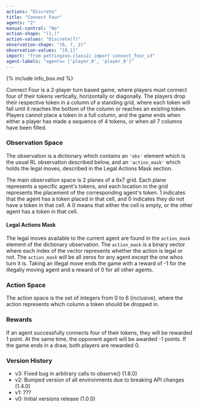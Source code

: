 ```yaml
---
actions: "Discrete"
title: "Connect Four"
agents: "2"
manual-control: "No"
action-shape: "(1,)"
action-values: "Discrete(7)"
observation-shape: "(6, 7, 2)"
observation-values: "[0,1]"
import: "from pettingzoo.classic import connect_four_v3"
agent-labels: "agents= ['player_0', 'player_0']"
---
```


{% include info_box.md %}



Connect Four is a 2-player turn based game, where players must connect four of their tokens vertically, horizontally or diagonally. The players drop their respective token in a column of a standing grid, where each token will fall until it reaches the bottom of the column or reaches an existing token. Players cannot place a token in a full column, and the game ends when either a player has made a sequence of 4 tokens, or when all 7 columns have been filled.

### Observation Space

The observation is a dictionary which contains an `'obs'` element which is the usual RL observation described below, and an  `'action_mask'` which holds the legal moves, described in the Legal Actions Mask section.


The main observation space is 2 planes of a 6x7 grid. Each plane represents a specific agent's tokens, and each location in the grid represents the placement of the corresponding agent's token. 1 indicates that the agent has a token placed in that cell, and 0 indicates they do not have a token in that cell. A 0 means that either the cell is empty, or the other agent has a token in that cell.


#### Legal Actions Mask

The legal moves available to the current agent are found in the `action_mask` element of the dictionary observation. The `action_mask` is a binary vector where each index of the vector represents whether the action is legal or not. The `action_mask` will be all zeros for any agent except the one whos turn it is. Taking an illegal move ends the game with a reward of -1 for the illegally moving agent and a reward of 0 for all other agents.


### Action Space

The action space is the set of integers from 0 to 6 (inclusive), where the action represents which column a token should be dropped in.

### Rewards

If an agent successfully connects four of their tokens, they will be rewarded 1 point. At the same time, the opponent agent will be awarded -1 points. If the game ends in a draw, both players are rewarded 0.


### Version History

* v3: Fixed bug in arbitrary calls to observe() (1.8.0)
* v2: Bumped version of all environments due to breaking API changes (1.4.0)
* v1: ???
* v0: Initial versions release (1.0.0)
